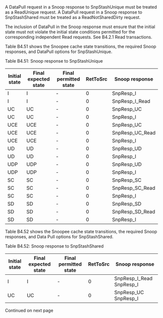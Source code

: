A DataPull request in a Snoop response to SnpStashUnique must be treated as a ReadUnique request. A DataPull request in a Snoop response to SnpStashShared must be treated as a ReadNotSharedDirty request.

The inclusion of DataPull in the Snoop response must ensure that the initial state must not violate the initial state conditions permitted for the corresponding independent Read requests. See B4.2.1 Read transactions.

Table B4.51 shows the Snoopee cache state transitions, the required Snoop responses, and DataPull options for SnpStashUnique.

Table B4.51: Snoop response to SnpStashUnique

| Initial state | Final expected state | Final permitted state | RetToSrc | Snoop response    |
|---------------|----------------------|-----------------------|----------|-------------------|
| I             | I                    | -                     | 0        | SnpResp\_I        |
| I             | I                    | -                     | 0        | SnpResp\_I\_Read  |
| UC            | UC                   | -                     | 0        | SnpResp\_UC       |
| UC            | UC                   | -                     | 0        | SnpResp\_I        |
| UCE           | UCE                  | -                     | 0        | SnpResp\_UC       |
| UCE           | UCE                  | -                     | 0        | SnpResp\_UC\_Read |
| UCE           | UCE                  | -                     | 0        | SnpResp\_I        |
| UD            | UD                   | -                     | 0        | SnpResp\_UD       |
| UD            | UD                   | -                     | 0        | SnpResp\_I        |
| UDP           | UDP                  | -                     | 0        | SnpResp\_UD       |
| UDP           | UDP                  | -                     | 0        | SnpResp\_I        |
| SC            | SC                   | -                     | 0        | SnpResp\_SC       |
| SC            | SC                   | -                     | 0        | SnpResp\_SC\_Read |
| SC            | SC                   | -                     | 0        | SnpResp\_I        |
| SD            | SD                   | -                     | 0        | SnpResp\_SD       |
| SD            | SD                   | -                     | 0        | SnpResp\_SD\_Read |
| SD            | SD                   | -                     | 0        | SnpResp\_I        |

Table B4.52 shows the Snoopee cache state transitions, the required Snoop responses, and Data Pull options for SnpStashShared.

Table B4.52: Snoop response to SnpStashShared

| Initial state | Final expected state | Final permitted state | RetToSrc | Snoop response              |
|---------------|----------------------|-----------------------|----------|-----------------------------|
| I             | I                    | -                     | 0        | SnpResp\_I\_Read SnpResp\_I |
| UC            | UC                   | -                     | 0        | SnpResp\_UC SnpResp\_I      |

Continued on next page